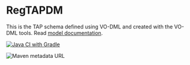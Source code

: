 RegTAPDM
===========

This is the TAP schema defined using VO-DML and created with the VO-DML tools. Read [model documentation](https://ivoa.github.io/RegTAPDM/).

[![Java CI with Gradle](https://github.com/ivoa/RegTAPDM/actions/workflows/gradletest.yml/badge.svg)](https://github.com/ivoa/RegTAPDM/actions/workflows/gradletest.yml)

![Maven metadata URL](https://img.shields.io/maven-metadata/v?metadataUrl=https%3A%2F%2Foss.sonatype.org%2Fcontent%2Frepositories%2Fsnapshots%2Forg%2Fjavastro%2Fivoa%2Fdm%2Ftapschema%2Fmaven-metadata.xml)

        